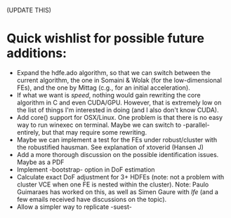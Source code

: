 (UPDATE THIS)

# Quick wishlist for possible future additions:

* Expand the hdfe.ado algorithm, so that we can switch between the current algorithm, the one in Somaini & Wolak (for the low-dimensional FEs), and the one by Mittag (c.g., for an initial acceleration).
* If what we want is *speed*, nothing would gain rewriting the core algorithm in C and even CUDA/GPU. However, that is extremely low on the list of things I'm interested in doing (and I also don't know CUDA).
* Add core() support for OSX/Linux. One problem is that there is no easy way to run winexec on terminal. Maybe we can switch to -parallel- entirely, but that may require some rewriting.
* Maybe we can implement a test for the FEs under robust/cluster with the robustified hausman. See explanation of xtoverid (Hansen J)
* Add a more thorough discussion on the possible identification issues. Maybe as a PDF
* Implement -bootstrap- option in DoF estimation
* Calculate exact DoF adjustment for 3+ HDFEs (note: not a problem with cluster VCE when one FE is nested within the cluster). Note: Paulo Guimaraes has worked on this, as well as Simen Gaure with *lfe* (and a few emails received have discussions on the topic).
* Allow a simpler way to replicate -suest-
